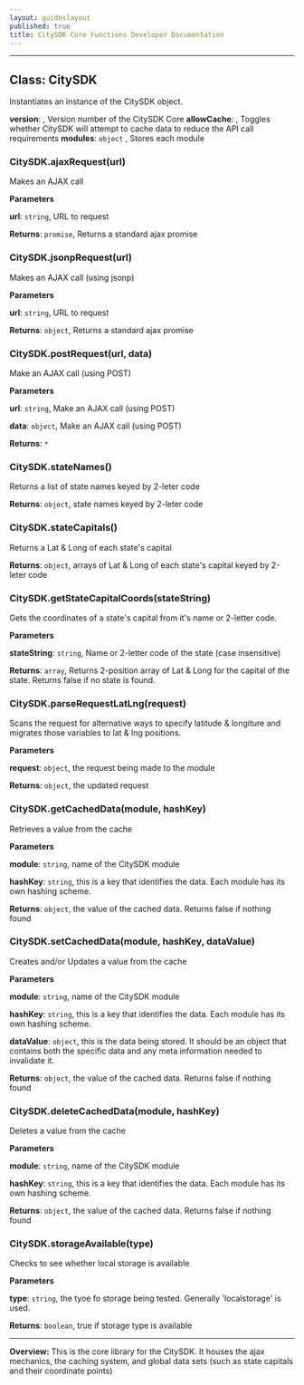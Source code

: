 ```yaml
---
layout: guideslayout
published: true
title: CitySDK Core Functions Developer Documentation
---
```





* * *

## Class: CitySDK
Instantiates an instance of the CitySDK object.

**version**:  , Version number of the CitySDK Core
**allowCache**:  , Toggles whether CitySDK will attempt to cache data to reduce the API call requirements
**modules**: `object` , Stores each module
### CitySDK.ajaxRequest(url) 

Makes an AJAX call

**Parameters**

**url**: `string`, URL to request

**Returns**: `promise`, Returns a standard ajax promise

### CitySDK.jsonpRequest(url) 

Makes an AJAX call (using jsonp)

**Parameters**

**url**: `string`, URL to request

**Returns**: `object`, Returns a standard ajax promise

### CitySDK.postRequest(url, data) 

Make an AJAX call (using POST)

**Parameters**

**url**: `string`, Make an AJAX call (using POST)

**data**: `object`, Make an AJAX call (using POST)

**Returns**: `*`

### CitySDK.stateNames() 

Returns a list of state names keyed by 2-leter code

**Returns**: `object`, state names keyed by 2-leter code

### CitySDK.stateCapitals() 

Returns a Lat & Long of each state's capital

**Returns**: `object`, arrays of Lat & Long of each state's capital keyed by 2-leter code

### CitySDK.getStateCapitalCoords(stateString) 

Gets the coordinates of a state's capital from it's name or 2-letter code.

**Parameters**

**stateString**: `string`, Name or 2-letter code of the state (case insensitive)

**Returns**: `array`, Returns 2-position array of Lat & Long for the capital of the state. Returns false if no state is found.

### CitySDK.parseRequestLatLng(request) 

Scans the request for alternative ways to specify latitude & longiture and migrates those variables to lat & lng positions.

**Parameters**

**request**: `object`, the request being made to the module

**Returns**: `object`, the updated request

### CitySDK.getCachedData(module, hashKey) 

Retrieves a value from the cache

**Parameters**

**module**: `string`, name of the CitySDK module

**hashKey**: `string`, this is a key that identifies the data. Each module has its own hashing scheme.

**Returns**: `object`, the value of the cached data.  Returns false if nothing found

### CitySDK.setCachedData(module, hashKey, dataValue) 

Creates and/or Updates a value from the cache

**Parameters**

**module**: `string`, name of the CitySDK module

**hashKey**: `string`, this is a key that identifies the data. Each module has its own hashing scheme.

**dataValue**: `object`, this is the data being stored.  It should be an object that contains both the specific data and any meta information needed to invalidate it.

**Returns**: `object`, the value of the cached data.  Returns false if nothing found

### CitySDK.deleteCachedData(module, hashKey) 

Deletes a value from the cache

**Parameters**

**module**: `string`, name of the CitySDK module

**hashKey**: `string`, this is a key that identifies the data. Each module has its own hashing scheme.

**Returns**: `object`, the value of the cached data.  Returns false if nothing found

### CitySDK.storageAvailable(type) 

Checks to see whether local storage is available

**Parameters**

**type**: `string`, the tyoe fo storage being tested. Generally 'localstorage' is used.

**Returns**: `boolean`, true if storage type is available



* * *







**Overview:** This is the core library for the CitySDK.  It houses the ajax mechanics, the caching system, and global data sets (such as state capitals and their coordinate points)


